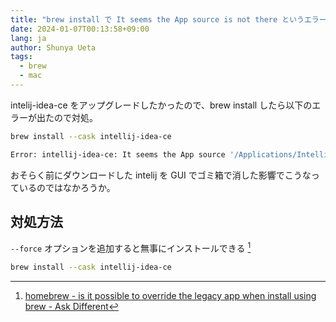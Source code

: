 ```yaml
---
title: "brew install で It seems the App source is not there というエラーへの対処法"
date: 2024-01-07T00:13:58+09:00
lang: ja
author: Shunya Ueta
tags:
  - brew
  - mac
---
```


intelij-idea-ce をアップグレードしたかったので、brew install したら以下のエラーが出たので対処。

```bash
brew install --cask intellij-idea-ce

Error: intellij-idea-ce: It seems the App source '/Applications/IntelliJ IDEA CE.app' is not there.
```

おそらく前にダウンロードした intelij を GUI でゴミ箱で消した影響でこうなっているのではなかろうか。

## 対処方法

`--force` オプションを追加すると無事にインストールできる [^brew-error]

```bash
brew install --cask intellij-idea-ce
```

[^brew-error]: [homebrew \- is it possible to override the legacy app when install using brew \- Ask Different](https://apple.stackexchange.com/questions/435745/is-it-possible-to-override-the-legacy-app-when-install-using-brew)

